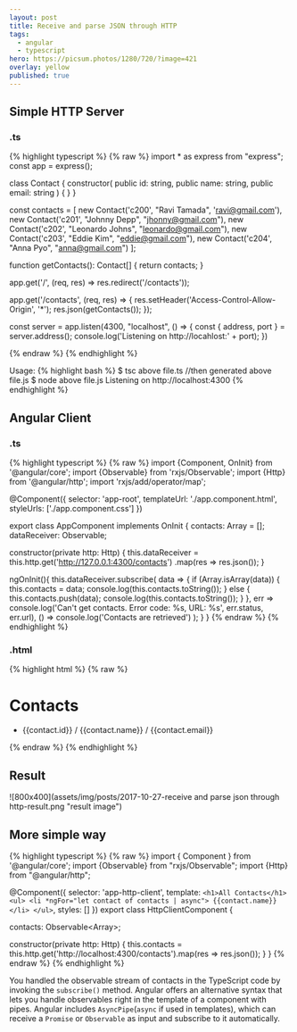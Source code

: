 ```yaml
---
layout: post
title: Receive and parse JSON through HTTP
tags:
  - angular
  - typescript
hero: https://picsum.photos/1280/720/?image=421
overlay: yellow
published: true
---
```


## Simple HTTP Server

### .ts

{% highlight typescript %}
{% raw %}
import * as express from "express";
const app = express();

class Contact {
    constructor(
        public id: string,
        public name: string,
        public email: string
    ) { }
}

const contacts = [
    new Contact('c200', "Ravi Tamada", 'ravi@gmail.com'),
    new Contact('c201', "Johnny Depp", "jhonny@gmail.com"),
    new Contact('c202', "Leonardo Johns", "leonardo@gmail.com"),
    new Contact('c203', "Eddie Kim", "eddie@gmail.com"),
    new Contact('c204', "Anna Pyo", "anna@gmail.com")
];

function getContacts(): Contact[] {
    return contacts;
}

app.get('/', (req, res) => res.redirect('/contacts'));

app.get('/contacts', (req, res) => {
    res.setHeader('Access-Control-Allow-Origin', '*');
    res.json(getContacts());
});

const server = app.listen(4300, "localhost", () => {
    const { address, port } = server.address();
    console.log('Listening on http://locahlost:' + port);
})

{% endraw %}
{% endhighlight %}

Usage:
{% highlight bash %}
$ tsc above file.ts //then generated above file.js
$ node above file.js
Listening on http://localhost:4300
{% endhighlight %}

## Angular Client

### .ts
{% highlight typescript %}
{% raw %}
import {Component, OnInit} from '@angular/core';
import {Observable} from 'rxjs/Observable';
import {Http} from '@angular/http';
import 'rxjs/add/operator/map';

@Component({
  selector: 'app-root',
  templateUrl: './app.component.html',
  styleUrls: ['./app.component.css']
})

export class AppComponent implements OnInit {
  contacts: Array<any> = [];
  dataReceiver: Observable<any>;
  
  constructor(private http: Http) {
    this.dataReceiver = this.http.get('http://127.0.0.1:4300/contacts')
      .map(res => res.json());
  }

  ngOnInit(){
    this.dataReceiver.subscribe(
      data => {
        if (Array.isArray(data)) {
          this.contacts = data;
          console.log(this.contacts.toString());
        } else {
          this.contacts.push(data);
          console.log(this.contacts.toString());
        }
      },
      err => console.log('Can\'t get contacts. Error code: %s, URL: %s', err.status, err.url),
      () => console.log('Contacts are retrieved')
    );
  }
}
{% endraw %}
{% endhighlight %}

### .html

{% highlight html %}
{% raw %}
<h1>Contacts</h1>
<ul>
  <li *ngFor="let contact of contacts">
    {{contact.id}} / {{contact.name}} / {{contact.email}}
  </li>
</ul>

{% endraw %}
{% endhighlight %}

## Result

![800x400](assets/img/posts/2017-10-27-receive and parse json through http-result.png "result image")

## More simple way

{% highlight typescript %}
{% raw %}
import { Component } from '@angular/core';
import {Observable} from "rxjs/Observable";
import {Http} from "@angular/http";

@Component({
  selector: 'app-http-client',
  template: `
    <h1>All Contacts</h1>
    <ul>
      <li *ngFor="let contact of contacts | async">
        {{contact.name}}
      </li>
    </ul>
  `,
  styles: []
})
export class HttpClientComponent {

  contacts: Observable<Array<string>>;

  constructor(private http: Http) {
    this.contacts = this.http.get('http://localhost:4300/contacts').map(res => res.json());
  }
}
{% endraw %}
{% endhighlight %}

You handled the observable stream of contacts in the TypeScript code by invoking the `subscribe()` method. Angular offers an alternative syntax that lets you handle observables right in the template of a component with pipes.
Angular includes `AsyncPipe`(`async` if used in templates), which can receive a `Promise` or `Observable` as input and subscribe to it automatically.
